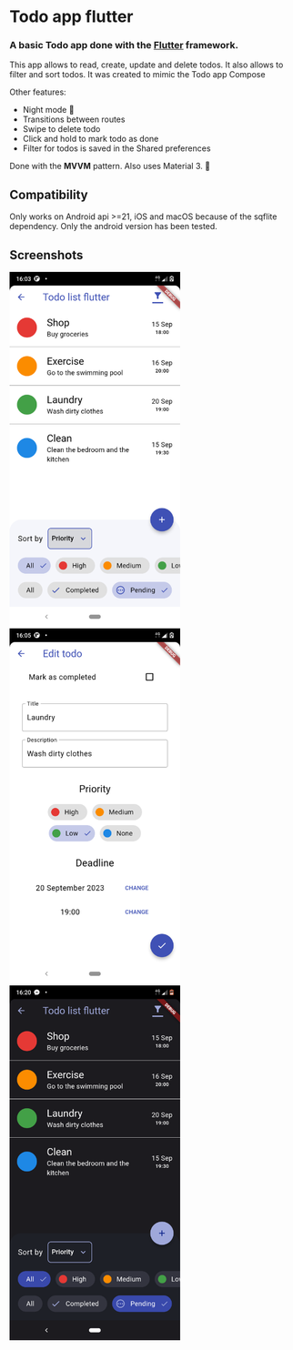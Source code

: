# Todo app flutter

### A basic Todo app done with the [Flutter](https://docs.flutter.dev/ui) framework. 


This app allows to read, create, update and delete todos. 
It also allows to filter and sort todos. It was created to mimic
the Todo app Compose


Other features:

* Night mode 🌙
* Transitions between routes
* Swipe to delete todo
* Click and hold to mark todo as done
* Filter for todos is saved in the Shared preferences
	

Done with the **MVVM** pattern. Also uses Material 3. 🎨

## Compatibility

Only works on Android api >=21, iOS and macOS because of the sqflite dependency.
Only the android version has been tested.

## Screenshots

<img src="screenshots/todo_list.png" width="300">

<img src="screenshots/todo_edit.png" width="300">

<img src="screenshots/todo_list_night.png" width="300">



